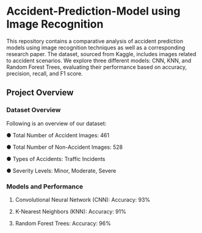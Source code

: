# Accident-Prediction-Model using Image Recognition
This repository contains a comparative analysis of accident prediction models using image recognition techniques as well as a corresponding research paper. The dataset, sourced from Kaggle, includes images related to accident scenarios. We explore three different models: CNN, KNN, and Random Forest Trees, evaluating their performance based on accuracy, precision, recall, and F1 score.

## Project Overview


### Dataset Overview
Following is an overview of our dataset:

● Total Number of Accident Images: 461

● Total Number of Non-Accident Images: 528

● Types of Accidents: Traffic Incidents

● Severity Levels: Minor, Moderate, Severe



### Models and Performance

1. Convolutional Neural Network (CNN):
Accuracy: 93%

2. K-Nearest Neighbors (KNN):
Accuracy: 91%

3. Random Forest Trees:
Accuracy: 96%
